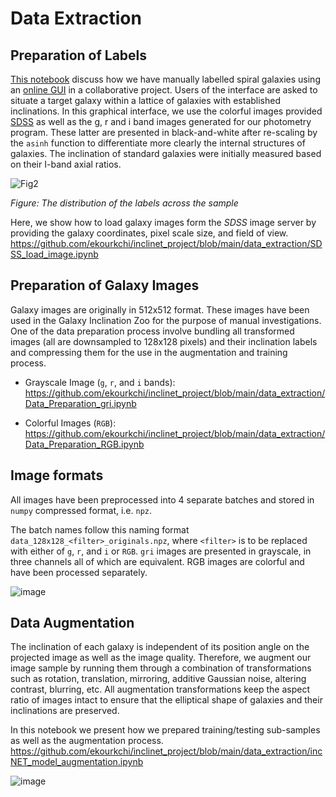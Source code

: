 # Data Extraction


## Preparation of Labels

[This notebook](https://github.com/ekourkchi/inclinet_project/blob/main/data_extraction/incNET_dataClean.ipynb) discuss how we have manually labelled spiral galaxies using an [online GUI](http://edd.ifa.hawaii.edu/inclination/) in a collaborative project. Users of the interface are asked to situate a target galaxy within a lattice of galaxies with established inclinations. In this graphical interface, we use the colorful images provided [SDSS](https://www.sdss.org/) as well as the g, r and i band images generated for our photometry program. These latter are presented in black-and-white after re-scaling by the `asinh` function to differentiate more clearly the internal structures of galaxies. The inclination of standard galaxies were initially measured based on their I-band axial ratios.

![Fig2](https://user-images.githubusercontent.com/13570487/135530645-28f40a5f-79e0-4d01-8307-2ce91d2d1e0c.png)
 
*Figure: The distribution of the labels across the sample*

Here, we show how to load galaxy images form the *SDSS* image server by providing the galaxy coordinates, pixel scale size, and field of view.
https://github.com/ekourkchi/inclinet_project/blob/main/data_extraction/SDSS_load_image.ipynb


## Preparation of Galaxy Images

Galaxy images are originally in 512x512 format. These images have been used in the Galaxy Inclination Zoo for the purpose of manual investigations. One of the data preparation process involve bundling all transformed images (all are downsampled to 128x128 pixels) and their inclination labels and compressing them for the use in the augmentation and training process. 

- Grayscale Image (`g`, `r`, and `i` bands): https://github.com/ekourkchi/inclinet_project/blob/main/data_extraction/Data_Preparation_gri.ipynb

- Colorful Images (`RGB`): https://github.com/ekourkchi/inclinet_project/blob/main/data_extraction/Data_Preparation_RGB.ipynb


## Image formats

All images have been preprocessed into 4 separate batches and stored in `numpy` compressed format, i.e. `npz`.

The batch names follow this naming format `data_128x128_<filter>_originals.npz`, where `<filter>` is to be replaced with either of `g`, `r`, and `i` or `RGB`. `gri` images are presented in grayscale, in three channels all of which are equivalent. RGB images are colorful and have been processed separately.


![image](https://user-images.githubusercontent.com/13570487/135597713-6646f3a3-0336-4b5a-86f2-17851576b286.png)


## Data Augmentation

The inclination of each galaxy is independent of its position angle on the projected image as well as the image quality. Therefore, we augment our image sample by running them through a combination of transformations such as rotation, translation, mirroring, additive Gaussian noise, altering contrast, blurring, etc. All augmentation transformations keep the aspect ratio of images intact to ensure that the elliptical shape of galaxies and their inclinations are preserved.

In this notebook we present how we prepared training/testing sub-samples as well as the augmentation process.
https://github.com/ekourkchi/inclinet_project/blob/main/data_extraction/incNET_model_augmentation.ipynb

![image](https://user-images.githubusercontent.com/13570487/135596539-3cebea47-583c-48fa-afac-0421021b24a6.png)
